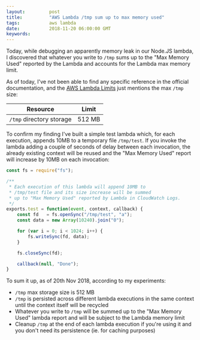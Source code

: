 ```yaml
---
layout:         post
title:          "AWS Lambda /tmp sum up to max memory used"
tags:           aws lambda
date:           2018-11-20 06:00:00 GMT
keywords:
---
```


Today, while debugging an apparently memory leak in our Node.JS lambda, I discovered that whatever you write to `/tmp` sums up to the "Max Memory Used" reported by the Lambda and accounts for the Lambda max memory limit.

As of today, I've not been able to find any specific reference in the official documentation, and the [AWS Lambda Limits](https://docs.aws.amazon.com/lambda/latest/dg/limits.html) just mentions the max `/tmp` size:

| Resource | Limit |
| -------- | ----- |
| `/tmp` directory storage | 512 MB |


To confirm my finding I've built a simple test lambda which, for each execution, appends 10MB to a temporary file `/tmp/test`. If you invoke the lambda adding a couple of seconds of delay between each invocation, the already existing context will be reused and the "Max Memory Used" report will increase by 10MB on each invocation:


```javascript
const fs = require("fs");

/**
 * Each execution of this lambda will append 10MB to
 * /tmp/test file and its size increase will be summed
 * up to "Max Memory Used" reported by Lambda in CloudWatch Logs.
 */
exports.test = function(event, context, callback) {
    const fd   = fs.openSync("/tmp/test", "a");
    const data = new Array(10240).join("0");

    for (var i = 0; i < 1024; i++) {
        fs.writeSync(fd, data);
    }

    fs.closeSync(fd);

    callback(null, "Done");
}
```


To sum it up, as of 20th Nov 2018, according to my experiments:
- `/tmp` max storage size is 512 MB
- `/tmp` is persisted across different lambda executions in the same context until the context itself will be recycled
- Whatever you write to `/tmp` will be summed up to the "Max Memory Used" lambda report and will be subject to the Lambda memory limit
- Cleanup `/tmp` at the end of each lambda execution if you're using it and you don't need its persistence (ie. for caching purposes)
